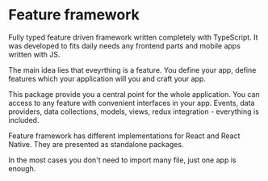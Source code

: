 # Feature framework

Fully typed feature driven framework written completely with TypeScript. 
It was developed to fits daily needs any frontend parts and mobile apps written with JS.

The main idea lies that eveyrthing is a feature. You define your app, define features which your application will you and craft your app.

This package provide you a central point for the whole application. You can access to any feature with convenient interfaces in your app. Events, data providers, data collections, models, views, redux integration - everything is included.

Feature framework has different implementations for React and React Native. They are presented as standalone packages.

In the most cases you don't need to import many file, just one app is enough.